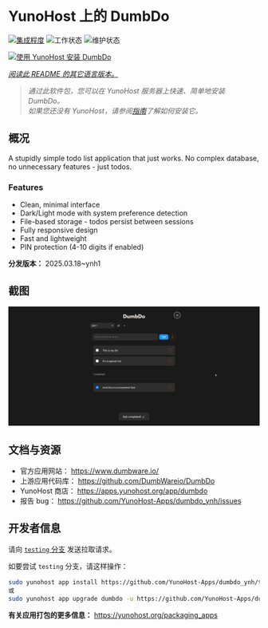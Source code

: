 <!--
注意：此 README 由 <https://github.com/YunoHost/apps/tree/master/tools/readme_generator> 自动生成
请勿手动编辑。
-->

# YunoHost 上的 DumbDo

[![集成程度](https://apps.yunohost.org/badge/integration/dumbdo)](https://ci-apps.yunohost.org/ci/apps/dumbdo/)
![工作状态](https://apps.yunohost.org/badge/state/dumbdo)
![维护状态](https://apps.yunohost.org/badge/maintained/dumbdo)

[![使用 YunoHost 安装 DumbDo](https://install-app.yunohost.org/install-with-yunohost.svg)](https://install-app.yunohost.org/?app=dumbdo)

*[阅读此 README 的其它语言版本。](./ALL_README.md)*

> *通过此软件包，您可以在 YunoHost 服务器上快速、简单地安装 DumbDo。*  
> *如果您还没有 YunoHost，请参阅[指南](https://yunohost.org/install)了解如何安装它。*

## 概况

A stupidly simple todo list application that just works. No complex database, no unnecessary features - just todos.

### Features

- Clean, minimal interface
- Dark/Light mode with system preference detection
- File-based storage - todos persist between sessions
- Fully responsive design
- Fast and lightweight
- PIN protection (4-10 digits if enabled)


**分发版本：** 2025.03.18~ynh1

## 截图

![DumbDo 的截图](./doc/screenshots/screenshot.png)

## 文档与资源

- 官方应用网站： <https://www.dumbware.io/>
- 上游应用代码库： <https://github.com/DumbWareio/DumbDo>
- YunoHost 商店： <https://apps.yunohost.org/app/dumbdo>
- 报告 bug： <https://github.com/YunoHost-Apps/dumbdo_ynh/issues>

## 开发者信息

请向 [`testing` 分支](https://github.com/YunoHost-Apps/dumbdo_ynh/tree/testing) 发送拉取请求。

如要尝试 `testing` 分支，请这样操作：

```bash
sudo yunohost app install https://github.com/YunoHost-Apps/dumbdo_ynh/tree/testing --debug
或
sudo yunohost app upgrade dumbdo -u https://github.com/YunoHost-Apps/dumbdo_ynh/tree/testing --debug
```

**有关应用打包的更多信息：** <https://yunohost.org/packaging_apps>
